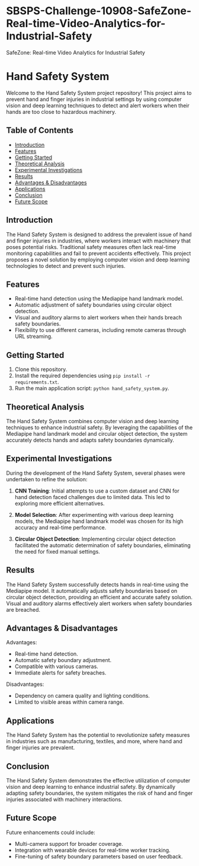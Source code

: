 # SBSPS-Challenge-10908-SafeZone-Real-time-Video-Analytics-for-Industrial-Safety
SafeZone: Real-time Video Analytics for Industrial Safety
# Hand Safety System

Welcome to the Hand Safety System project repository! This project aims to prevent hand and finger injuries in industrial settings by using computer vision and deep learning techniques to detect and alert workers when their hands are too close to hazardous machinery.

## Table of Contents

- [Introduction](#introduction)
- [Features](#features)
- [Getting Started](#getting-started)
- [Theoretical Analysis](#theoretical-analysis)
- [Experimental Investigations](#experimental-investigations)
- [Results](#results)
- [Advantages & Disadvantages](#advantages--disadvantages)
- [Applications](#applications)
- [Conclusion](#conclusion)
- [Future Scope](#future-scope)


## Introduction

The Hand Safety System is designed to address the prevalent issue of hand and finger injuries in industries, where workers interact with machinery that poses potential risks. Traditional safety measures often lack real-time monitoring capabilities and fail to prevent accidents effectively. This project proposes a novel solution by employing computer vision and deep learning technologies to detect and prevent such injuries.

## Features

- Real-time hand detection using the Mediapipe hand landmark model.
- Automatic adjustment of safety boundaries using circular object detection.
- Visual and auditory alarms to alert workers when their hands breach safety boundaries.
- Flexibility to use different cameras, including remote cameras through URL streaming.

## Getting Started

1. Clone this repository.
2. Install the required dependencies using `pip install -r requirements.txt`.
3. Run the main application script: `python hand_safety_system.py`.

## Theoretical Analysis

The Hand Safety System combines computer vision and deep learning techniques to enhance industrial safety. By leveraging the capabilities of the Mediapipe hand landmark model and circular object detection, the system accurately detects hands and adapts safety boundaries dynamically.

## Experimental Investigations

During the development of the Hand Safety System, several phases were undertaken to refine the solution:

1. **CNN Training**: Initial attempts to use a custom dataset and CNN for hand detection faced challenges due to limited data. This led to exploring more efficient alternatives.

2. **Model Selection**: After experimenting with various deep learning models, the Mediapipe hand landmark model was chosen for its high accuracy and real-time performance.

3. **Circular Object Detection**: Implementing circular object detection facilitated the automatic determination of safety boundaries, eliminating the need for fixed manual settings.

## Results

The Hand Safety System successfully detects hands in real-time using the Mediapipe model. It automatically adjusts safety boundaries based on circular object detection, providing an efficient and accurate safety solution. Visual and auditory alarms effectively alert workers when safety boundaries are breached.

## Advantages & Disadvantages

Advantages:
- Real-time hand detection.
- Automatic safety boundary adjustment.
- Compatible with various cameras.
- Immediate alerts for safety breaches.

Disadvantages:
- Dependency on camera quality and lighting conditions.
- Limited to visible areas within camera range.

## Applications

The Hand Safety System has the potential to revolutionize safety measures in industries such as manufacturing, textiles, and more, where hand and finger injuries are prevalent.

## Conclusion

The Hand Safety System demonstrates the effective utilization of computer vision and deep learning to enhance industrial safety. By dynamically adapting safety boundaries, the system mitigates the risk of hand and finger injuries associated with machinery interactions.

## Future Scope

Future enhancements could include:
- Multi-camera support for broader coverage.
- Integration with wearable devices for real-time worker tracking.
- Fine-tuning of safety boundary parameters based on user feedback.
